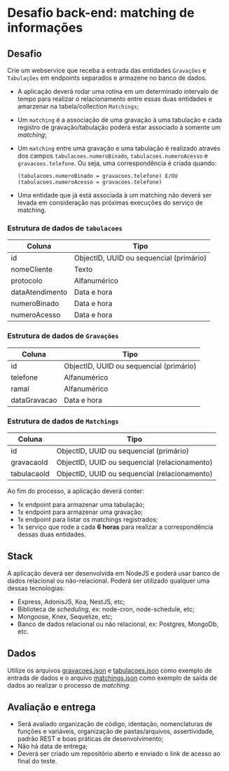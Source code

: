 # Desafio back-end: matching de informações

## Desafio
Crie um webservice que receba a entrada das entidades `Gravações` e `Tabulações` em endpoints separados e armazene no banco de dados.

- A aplicação deverá rodar uma rotina em um determinado intervalo de tempo para realizar o relacionamento entre essas duas entidades e amarzenar na tabela/collection `Matchings`;

- Um `matching` é a associação de uma gravação à uma tabulação e cada registro de gravação/tabulação poderá estar associado à somente um *matching*;

- Um `matching` entre uma gravação e uma tabulação é realizado através dos campos `tabulacoes.numeroBinado`, `tabulacoes.numeroAcesso` e `gravacoes.telefone`. Ou seja, uma correspondência é criada quando:

  ```
  (tabulacoes.numeroBinado = gravacoes.telefone) E/OU (tabulacoes.numeroAcesso = gravacoes.telefone)
  ```

- Uma entidade que já está associada à um matching não deverá ser levada em consideração nas próximas execuções do serviço de matching.

### Estrutura de dados de `tabulacoes`
| Coluna | Tipo |
| ------ | ---- |
| id | ObjectID, UUID ou sequencial (primário)
| nomeCliente | Texto
| protocolo | Alfanumérico
| dataAtendimento | Data e hora
| numeroBinado | Data e hora
| numeroAcesso | Data e hora

### Estrutura de dados de `Gravações`
| Coluna | Tipo |
| ------ | ---- |
| id | ObjectID, UUID ou sequencial (primário)
| telefone | Alfanumérico
| ramal | Alfanumérico
| dataGravacao | Data e hora

### Estrutura de dados de `Matchings`
| Coluna | Tipo |
| ------ | ---- |
| id | ObjectID, UUID ou sequencial (primário)
| gravacaoId | ObjectID, UUID ou sequencial (relacionamento)
| tabulacaoId | ObjectID, UUID ou sequencial (relacionamento)

Ao fim do processo, a aplicação deverá conter:
- 1x endpoint para armazenar uma tabulação;
- 1x endpoint para armazenar uma gravação;
- 1x endpoint para listar os matchings registrados;
- 1x serviço que rode a cada **6 horas** para realizar a correspondência dessas duas entidades.

## Stack
A aplicação deverá ser desenvolvida em NodeJS e poderá usar banco de dados relacional ou não-relacional. Poderá ser utilizado qualquer uma dessas tecnologias:
- Express, AdonisJS, Koa, NestJS, etc;
- Biblioteca de *scheduling*, ex: node-cron, node-schedule, etc;
- Mongoose, Knex, Sequelize, etc;
- Banco de dados relacional ou não relacional, ex: Postgres, MongoDb, etc.

## Dados
Utilize os arquivos [gravacoes.json](./gravacoes.json) e [tabulacoes.json](./tabulacoes.json) como exemplo de entrada de dados e o arquivo [matchings.json](matchings.json) como exemplo de saída de dados ao realizar o processo de *matching*.

## Avaliação e entrega
- Será avaliado organização de código, identação, nomenclaturas de funções e variáveis, organização de pastas/arquivos, assertividade, padrão REST e boas práticas de desenvolvimento;
- Não há data de entrega;
- Deverá ser criado um repositório aberto e enviado o link de acesso ao final do teste.
